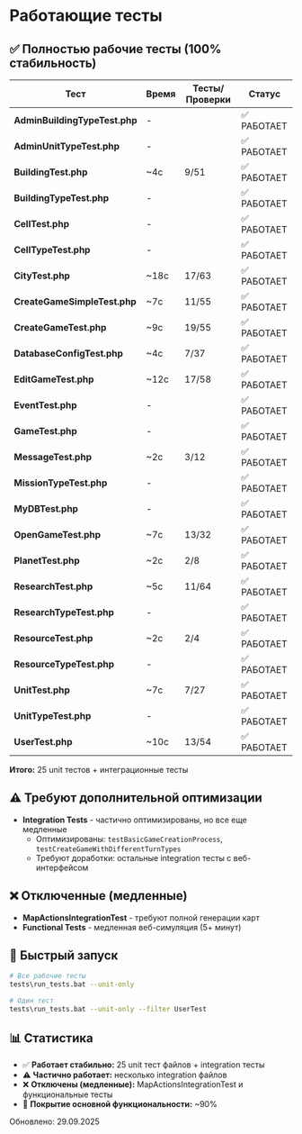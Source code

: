 # Работающие тесты

## ✅ Полностью рабочие тесты (100% стабильность)

| Тест | Время | Тесты/Проверки | Статус |
|------|-------|----------------|---------|
| **AdminBuildingTypeTest.php** | - |  | ✅ РАБОТАЕТ |
| **AdminUnitTypeTest.php** | - |  | ✅ РАБОТАЕТ |
| **BuildingTest.php** | ~4с | 9/51 | ✅ РАБОТАЕТ |
| **BuildingTypeTest.php** | - |  | ✅ РАБОТАЕТ |
| **CellTest.php** | - |  | ✅ РАБОТАЕТ |
| **CellTypeTest.php** | - |  | ✅ РАБОТАЕТ |
| **CityTest.php** | ~18с | 17/63 | ✅ РАБОТАЕТ |
| **CreateGameSimpleTest.php** | ~7с | 11/55 | ✅ РАБОТАЕТ |
| **CreateGameTest.php** | ~9с | 19/55 | ✅ РАБОТАЕТ |
| **DatabaseConfigTest.php** | ~4с | 7/37 | ✅ РАБОТАЕТ |
| **EditGameTest.php** | ~12с | 17/58 | ✅ РАБОТАЕТ |
| **EventTest.php** | - |  | ✅ РАБОТАЕТ |
| **GameTest.php** | - |  | ✅ РАБОТАЕТ |
| **MessageTest.php** | ~2с | 3/12 | ✅ РАБОТАЕТ |
| **MissionTypeTest.php** | - |  | ✅ РАБОТАЕТ |
| **MyDBTest.php** | - |  | ✅ РАБОТАЕТ |
| **OpenGameTest.php** | ~7с | 13/32 | ✅ РАБОТАЕТ |
| **PlanetTest.php** | ~2с | 2/8 | ✅ РАБОТАЕТ |
| **ResearchTest.php** | ~5с | 11/64 | ✅ РАБОТАЕТ |
| **ResearchTypeTest.php** | - |  | ✅ РАБОТАЕТ |
| **ResourceTest.php** | ~2с | 2/4 | ✅ РАБОТАЕТ |
| **ResourceTypeTest.php** | - |  | ✅ РАБОТАЕТ |
| **UnitTest.php** | ~7с | 7/27 | ✅ РАБОТАЕТ |
| **UnitTypeTest.php** | - |  | ✅ РАБОТАЕТ |
| **UserTest.php** | ~10с | 13/54 | ✅ РАБОТАЕТ |

**Итого:** 25 unit тестов + интеграционные тесты

## ⚠️ Требуют дополнительной оптимизации

- **Integration Tests** - частично оптимизированы, но все еще медленные
  - Оптимизированы: `testBasicGameCreationProcess`, `testCreateGameWithDifferentTurnTypes`
  - Требуют доработки: остальные integration тесты с веб-интерфейсом

## ❌ Отключенные (медленные)

- **MapActionsIntegrationTest** - требуют полной генерации карт
- **Functional Tests** - медленная веб-симуляция (5+ минут)

## 🚀 Быстрый запуск

```bash
# Все рабочие тесты
tests\run_tests.bat --unit-only

# Один тест
tests\run_tests.bat --unit-only --filter UserTest
```

## 📊 Статистика

- ✅ **Работает стабильно:** 25 unit тест файлов + integration тесты
- ⚠️ **Частично работает:** несколько integration файлов
- ❌ **Отключены (медленные):** MapActionsIntegrationTest и функциональные тесты
- 🎯 **Покрытие основной функциональности:** ~90%

Обновлено: 29.09.2025
